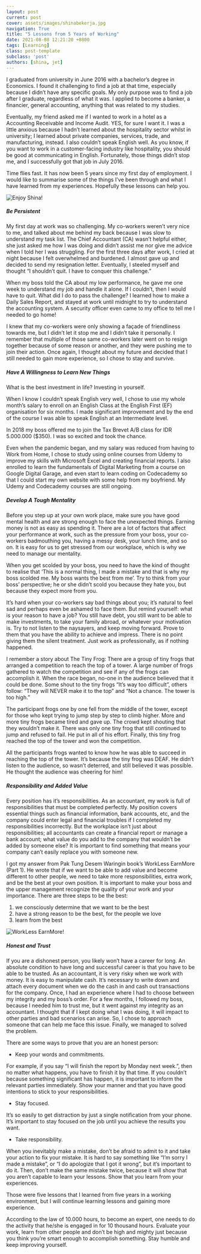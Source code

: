 ```yaml
---
layout: post
current: post
cover: assets/images/shinabekerja.jpg
navigation: True
title: "5 Lessons from 5 Years of Working"
date: 2021-08-08 12:21:20 +0800
tags: [Learning]
class: post-template
subclass: 'post'
authors: [shina, jet]
---
```

I graduated from university in June 2016 with a bachelor’s degree in Economics. I found it challenging to find a job at that time, especially because I didn’t have any specific goals. My only purpose was to find a job after I graduate, regardless of what it was. I applied to become a banker, a financier, general accounting, anything that was related to my studies.

Eventually, my friend asked me if I wanted to work in a hotel as a Accounting Receivable and Income Audit. YES, for sure I want it. I was a little anxious because I hadn’t learned about the hospitality sector whilst in university; I learned about private companies, services, trade, and manufacturing, instead. I also couldn’t speak English well. As you know, if you want to work in a customer-facing industry like hospitality, you should be good at communicating in English. Fortunately, those things didn’t stop me, and I successfully got that job in July 2016.

Time flies fast. It has now been 5 years since my first day of employment. I would like to summarise some of the things I’ve been through and what I have learned from my experiences. Hopefully these lessons can help you.

![Enjoy Shina!](/assets/images/shinaptt.jpg "Work in the Restaurant")

##### Be Persistent

My first day at work was so challenging. My co-workers weren’t very nice to me, and talked about me behind my back because I was slow to understand my task list. The Chief Accountant (CA) wasn’t helpful either, she just asked me how I was doing and didn’t assist me nor give me advice when I told her I was struggling. For the first three days after work, I cried at night because I felt overwhelmed and burdened. I almost gave up and decided to send my resignation letter. Eventually, I steeled myself and thought “I shouldn’t quit. I have to conquer this challenge.” 

When my boss told the CA about my low performance, he gave me one week to understand my job and handle it alone. If I couldn’t, then I would have to quit. What did I do to pass the challenge? I learned how to make a Daily Sales Report, and stayed at work until midnight to try to understand the accounting system. A security officer even came to my office to tell me I needed to go home! 

I knew that my co-workers were only showing a façade of friendliness towards me, but I didn’t let it stop me and I didn’t take it personally. I remember that multiple of those same co-workers later went on to resign together because of some reason or another, and they were pushing me to join their action. Once again, I thought about my future and decided that I still needed to gain more experience, so I chose to stay and survive.

##### Have A Willingness to Learn New Things

What is the best investment in life? Investing in yourself. 

When I know I couldn’t speak English very well, I chose to use my whole month’s salary to enroll on an English Class at the English First (EF) organisation for six months. I made significant improvement and by the end of the course I was able to speak English at an Intermediate level. 

In 2018 my boss offered me to join the Tax Brevet A/B class for IDR 5.000.000 ($350). I was so excited and took the chance. 

Even when the pandemic began, and my salary was reduced from having to Work from Home, I chose to study using online courses from Udemy to improve my skills with Microsoft Excel and creating financial reports. I also enrolled to learn the fundamentals of Digital Marketing from a course on Google Digital Garage, and even start to learn coding on Codecademy so that I could start my own website with some help from my boyfriend. My Udemy and Codecademy courses are still ongoing.

##### Develop A Tough Mentality

Before you step up at your own work place, make sure you have good mental health and are strong enough to face the unexpected things. Earning money is not as easy as spending it. There are a lot of factors that affect your performance at work, such as the pressure from your boss, your co-workers badmouthing you, having a messy desk, your lunch time, and so on. It is easy for us to get stressed from our workplace, which is why we need to manage our mentality.

When you get scolded by your boss, you need to have the kind of thought to realise that ‘This is a normal thing, I made a mistake and that is why my boss scolded me. My boss wants the best from me’. Try to think from your boss’ perspective; he or she didn’t scold you because they hate you, but because they expect more from you.

It’s hard when your co-workers say bad things about you; it’s natural to feel sad and perhaps even be ashamed to face them. But remind yourself: what is your reason to have a job? You still have debt, you still want to be able to make investments, to take your family abroad, or whatever your motivation is. Try to not listen to the naysayers, and keep moving forward. Prove to them that you have the ability to achieve and impress. There is no point giving them the silent treatment. Just work as professionally, as if nothing happened. 

I remember a story about The Tiny Frog:
There are a group of tiny frogs that arranged a competition to reach the top of a tower. A large number of frogs gathered to watch the competition and see if any of the frogs can accomplish it. When the race began, no-one in the audience believed that it could be done. Some shout to the tiny frogs “It’s way too difficult”, others follow: “They will NEVER make it to the top” and “Not a chance. The tower is too high.” 

The participant frogs one by one fell from the middle of the tower, except for those who kept trying to jump step by step to climb higher. 
More and more tiny frogs became tired and gave up. The crowd kept shouting that they wouldn’t make it. There was only one tiny frog that still continued to jump and refused to fail. He put in all of his effort. Finally, this tiny frog reached the top of the tower and won the competition.

All the participants frogs wanted to know how he was able to succeed in reaching the top of the tower. It’s because the tiny frog was DEAF. He didn’t listen to the audience, so wasn’t deterred, and still believed it was possible. He thought the audience was cheering for him! 


##### Responsibility and Added Value

Every position has it’s responsibilities. As an accountant, my work is full of responsibilities that must be completed perfectly. My position covers essential things such as financial information, bank accounts, etc, and the company could enter legal and financial troubles if I completed my responsibilities incorrectly. But the workplace isn’t just about responsibilities; all accountants can create a financial report or manage a bank account; what value do you add to the company that wouldn’t be added by someone else? It is important to find something that means your company can’t easily replace you with someone new.

I got my answer from Pak Tung Desem Waringin book’s WorkLess EarnMore (Part 1). He wrote that if we want to be able to add value and become different to other people, we need to take more responsibilities, extra work, and be the best at your own position. It is important to make your boss and the upper management recognize the quality of your work and your importance. 
There are three steps to be the best:

1. we consciously determine that we want to be the best
2. have a strong reason to be the best, for the people we love
3. learn from the best

![WorkLess EarnMore!](/assets/images/tungdesembook.jpg "WorkLess EarnMore Book")

##### Honest and Trust

If you are a dishonest person, you likely won’t have a career for long. An absolute condition to have long and successful career is that you have to be able to be trusted. As an accountant, it is very risky when we work with money. It is easy to manipulate cash. It’s necessary to write down and attach every document when we do the cash in and cash out transactions for the company. 
Once, I had an experience where I had to choose between my integrity and my boss’s order. For a few months, I followed my boss, because I needed him to trust me, but it went against my integrity as an accountant. I thought that if I kept doing what I was doing, it will impact to other parties and bad scenarios can arise. So, I chose to approach someone that can help me face this issue. Finally, we managed to solved the problem.

There are some ways to prove that you are an honest person:

- Keep your words and commitments.

For example, if you say “I will finish the report by Monday next week.”, then no matter what happens, you have to finish it by that time. If you couldn’t because something significant has happen, it is important to inform the relevant parties immediately. Show your manner and that you have good intentions to stick to your responsibilities.

- Stay focused.

It’s so easily to get distraction by just a single notification from your phone. It’s important to stay focused on the job until you achieve the results you want.

- Take responsibility.

When you inevitably make a mistake, don’t be afraid to admit to it and take your action to fix your mistake. It is hard to say something like “I’m sorry I made a mistake”, or “I do apologize that I got it wrong”, but it’s important to do it. Then, don’t make the same mistake twice, because it will show that you aren’t capable to learn your lessons. Show that you learn from your experiences.

Those were five lessons that I learned from five years in a working environment, but I will continue learning lessons and gaining more experience. 

According to the law of 10.000 hours, to become an expert, one needs to do the activity that he/she is engaged in for 10 thousand hours. 
Evaluate your work, learn from other people and don’t be high and mighty just because you think you’re smart enough to accomplish something. Stay humble and keep improving yourself.
